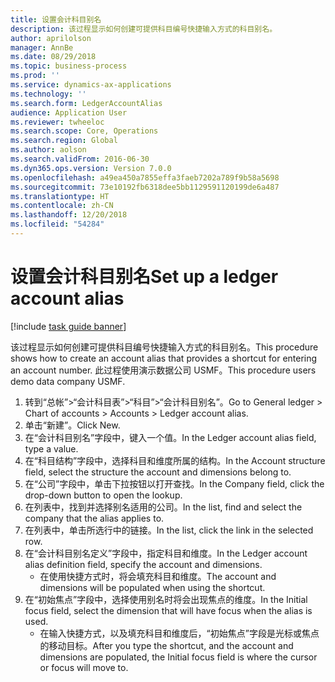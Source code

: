 ```yaml
---
title: 设置会计科目别名
description: 该过程显示如何创建可提供科目编号快捷输入方式的科目别名。
author: aprilolson
manager: AnnBe
ms.date: 08/29/2018
ms.topic: business-process
ms.prod: ''
ms.service: dynamics-ax-applications
ms.technology: ''
ms.search.form: LedgerAccountAlias
audience: Application User
ms.reviewer: twheeloc
ms.search.scope: Core, Operations
ms.search.region: Global
ms.author: aolson
ms.search.validFrom: 2016-06-30
ms.dyn365.ops.version: Version 7.0.0
ms.openlocfilehash: a49ea450a7855effa3faeb7202a789f9b58a5698
ms.sourcegitcommit: 73e10192fb6318dee5bb1129591120199de6a487
ms.translationtype: HT
ms.contentlocale: zh-CN
ms.lasthandoff: 12/20/2018
ms.locfileid: "54284"
---
```

# <a name="set-up-a-ledger-account-alias"></a><span data-ttu-id="57011-103">设置会计科目别名</span><span class="sxs-lookup"><span data-stu-id="57011-103">Set up a ledger account alias</span></span>

[!include [task guide banner](../../includes/task-guide-banner.md)]

<span data-ttu-id="57011-104">该过程显示如何创建可提供科目编号快捷输入方式的科目别名。</span><span class="sxs-lookup"><span data-stu-id="57011-104">This procedure shows how to create an account alias that provides a shortcut for entering an account number.</span></span> <span data-ttu-id="57011-105">此过程使用演示数据公司 USMF。</span><span class="sxs-lookup"><span data-stu-id="57011-105">This procedure users demo data company USMF.</span></span>

1. <span data-ttu-id="57011-106">转到“总帐”>“会计科目表”>“科目”>“会计科目别名”。</span><span class="sxs-lookup"><span data-stu-id="57011-106">Go to General ledger > Chart of accounts > Accounts > Ledger account alias.</span></span>
2. <span data-ttu-id="57011-107">单击“新建”。</span><span class="sxs-lookup"><span data-stu-id="57011-107">Click New.</span></span>
3. <span data-ttu-id="57011-108">在“会计科目别名”字段中，键入一个值。</span><span class="sxs-lookup"><span data-stu-id="57011-108">In the Ledger account alias field, type a value.</span></span>
4. <span data-ttu-id="57011-109">在“科目结构”字段中，选择科目和维度所属的结构。</span><span class="sxs-lookup"><span data-stu-id="57011-109">In the Account structure field, select the structure the account and dimensions belong to.</span></span>
5. <span data-ttu-id="57011-110">在“公司”字段中，单击下拉按钮以打开查找。</span><span class="sxs-lookup"><span data-stu-id="57011-110">In the Company field, click the drop-down button to open the lookup.</span></span>
6. <span data-ttu-id="57011-111">在列表中，找到并选择别名适用的公司。</span><span class="sxs-lookup"><span data-stu-id="57011-111">In the list, find and select the company that the alias applies to.</span></span>
7. <span data-ttu-id="57011-112">在列表中，单击所选行中的链接。</span><span class="sxs-lookup"><span data-stu-id="57011-112">In the list, click the link in the selected row.</span></span>
8. <span data-ttu-id="57011-113">在“会计科目别名定义”字段中，指定科目和维度。</span><span class="sxs-lookup"><span data-stu-id="57011-113">In the Ledger account alias definition field, specify the account and dimensions.</span></span>
    * <span data-ttu-id="57011-114">在使用快捷方式时，将会填充科目和维度。</span><span class="sxs-lookup"><span data-stu-id="57011-114">The account and dimensions will be populated when using the shortcut.</span></span>  
9. <span data-ttu-id="57011-115">在“初始焦点”字段中，选择使用别名时将会出现焦点的维度。</span><span class="sxs-lookup"><span data-stu-id="57011-115">In the Initial focus field, select the dimension that will have focus when the alias is used.</span></span>
    * <span data-ttu-id="57011-116">在输入快捷方式，以及填充科目和维度后，“初始焦点”字段是光标或焦点的移动目标。</span><span class="sxs-lookup"><span data-stu-id="57011-116">After you type the shortcut, and the account and dimensions are populated, the Initial focus field is where the cursor or focus will move to.</span></span>  

